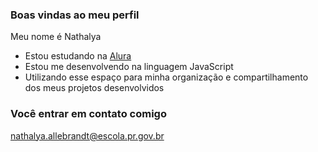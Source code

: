 ### Boas vindas ao meu perfil

Meu nome é Nathalya 

- Estou estudando na [Alura](https://www.alura.com.br)
- Estou me desenvolvendo na linguagem JavaScript
- Utilizando esse espaço para minha organização e compartilhamento dos meus projetos desenvolvidos

### Você entrar em contato comigo

nathalya.allebrandt@escola.pr.gov.br

